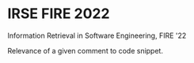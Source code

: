 # IRSE FIRE 2022

Information Retrieval in Software Engineering, FIRE '22

Relevance of a given comment to code snippet.
